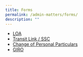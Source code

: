 ```yaml
---
title: Forms
permalink: /admin-matters/forms/
description: ""
---
```

* [LOA](https://go.gov.sg/sgps-loa)
* [Transit Link / SSC](https://www.transitlink.com.sg/)
* [Change of Personal Particulars](https://pg.moe.edu.sg/forms/sdf)
* [GIRO](https://www.moe.gov.sg/financial-matters/fees/egiro)